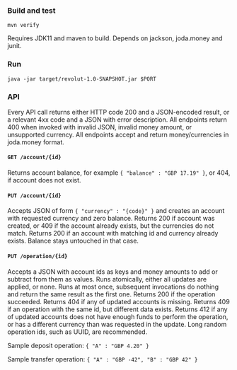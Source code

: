 ### Build and test

`mvn verify`

Requires JDK11 and maven to build. Depends on jackson, joda.money and junit.   

### Run

`java -jar target/revolut-1.0-SNAPSHOT.jar $PORT`

### API

Every API call returns either HTTP code 200 and a JSON-encoded result, or a relevant 4xx code and a JSON with error description. All endpoints return 400 when invoked with invalid JSON, invalid money amount, or unsupported currency. All endpoints accept and return money/currencies in joda.money format.      

#### `GET /account/{id}`

Returns account balance, for example `{ "balance" : "GBP 17.19" }`, or 404, if account does not exist.

#### `PUT /account/{id}`

Accepts JSON of form `{ "currency" : "{code}" }` and creates an account with requested currency and zero balance. Returns 200 if account was created, or 409 if the account already exists, but the currencies do not match. Returns 200 if an account with matching id and currency already exists. Balance stays untouched in that case. 

#### `PUT /operation/{id}`

Accepts a JSON with account ids as keys and money amounts to add or subtract from them as values. Runs atomically, either all updates are applied, or none. Runs at most once, subsequent invocations do nothing and return the same result as the first one. Returns 200 if the operation succeeded. Returns 404 if any of updated accounts is missing. Returns 409 if an operation with the same id, but different data exists. Returns 412 if any of updated accounts does not have enough funds to perform the operation, or has a different currency than was requested in the update. Long random operation ids, such as UUID, are recommended.

Sample deposit operation: `{ "A" : "GBP 4.20" }`

Sample transfer operation: `{ "A" : "GBP -42", "B" : "GBP 42" }`